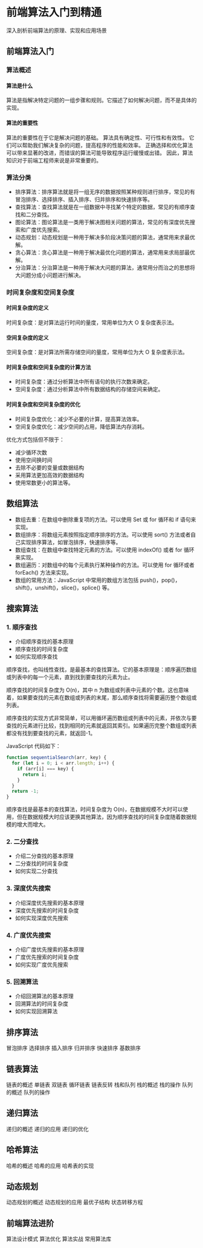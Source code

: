# 前端算法入门到精通

深入剖析前端算法的原理、实现和应用场景

## 前端算法入门

### 算法概述

#### 算法是什么

算法是指解决特定问题的一组步骤和规则。它描述了如何解决问题，而不是具体的实现。

#### 算法的重要性

算法的重要性在于它是解决问题的基础。
算法具有确定性、可行性和有效性。
它们可以帮助我们解决复杂的问题，提高程序的性能和效率。
正确选择和优化算法可以带来显著的改进，而错误的算法可能导致程序运行缓慢或出错。
因此，算法知识对于前端工程师来说是非常重要的。

### 算法分类

- 排序算法：排序算法就是将一组无序的数据按照某种规则进行排序，常见的有冒泡排序、选择排序、插入排序、归并排序和快速排序等。
- 查找算法：查找算法就是在一组数据中寻找某个特定的数据，常见的有顺序查找和二分查找。
- 图论算法：图论算法是一类用于解决图相关问题的算法，常见的有深度优先搜索和广度优先搜索。
- 动态规划：动态规划是一种用于解决多阶段决策问题的算法，通常用来求最优解。
- 贪心算法：贪心算法是一种用于解决最优化问题的算法，通常用来求局部最优解。
- 分治算法：分治算法是一种用于解决大问题的算法，通常用分而治之的思想将大问题分成小问题进行解决。

### 时间复杂度和空间复杂度

#### 时间复杂度的定义

时间复杂度：是对算法运行时间的量度，常用单位为大 O 复杂度表示法。

#### 空间复杂度的定义

空间复杂度：是对算法所需存储空间的量度，常用单位为大 O 复杂度表示法。

#### 时间复杂度和空间复杂度的计算方法

- 时间复杂度：通过分析算法中所有语句的执行次数来确定。
- 空间复杂度：通过分析算法中所有数据结构的存储空间来确定。

#### 时间复杂度和空间复杂度的优化

- 时间复杂度优化：减少不必要的计算，提高算法效率。
- 空间复杂度优化：减少空间的占用，降低算法内存消耗。

优化方式包括但不限于：

- 减少循环次数
- 使用空间换时间
- 去除不必要的变量或数据结构
- 采用算法更加高效的数据结构
- 使用常数更小的算法等。

## 数组算法

- 数组去重：在数组中删除重复项的方法。可以使用 Set 或 for 循环和 if 语句来实现。
- 数组排序：将数组元素按照指定顺序排序的方法。可以使用 sort() 方法或者自己实现排序算法，如冒泡排序，快速排序等。
- 数组查找：在数组中查找特定元素的方法。可以使用 indexOf() 或者 for 循环来实现。
- 数组遍历：对数组中的每个元素执行某种操作的方法。可以使用 for 循环或者 forEach() 方法来实现。
- 数组的常用方法：JavaScript 中常用的数组方法包括 push()，pop()，shift()，unshift()，slice()，splice() 等。

## 搜索算法

### 1. 顺序查找

- 介绍顺序查找的基本原理
- 顺序查找的时间复杂度
- 如何实现顺序查找

顺序查找，也叫线性查找，是最基本的查找算法。它的基本原理是：顺序遍历数组或列表中的每一个元素，直到找到要查找的元素为止。

顺序查找的时间复杂度为 O(n)，其中 n 为数组或列表中元素的个数。这也意味着，如果要查找的元素在数组或列表的末尾，那么顺序查找将需要遍历整个数组或列表。

顺序查找的实现方式非常简单，可以用循环遍历数组或列表中的元素，并依次与要查找的元素进行比较，找到相同的元素就返回其索引。如果遍历完整个数组或列表都没有找到要查找的元素，就返回-1。

JavaScript 代码如下：

```javascript
function sequentialSearch(arr, key) {
  for (let i = 0; i < arr.length; i++) {
    if (arr[i] === key) {
      return i;
    }
  }
  return -1;
}
```

顺序查找是最基本的查找算法，时间复杂度为 O(n)，在数据规模不大时可以使用，但在数据规模大时应该更换其他算法，因为顺序查找的时间复杂度随着数据规模的增大而增大。

### 2. 二分查找

- 介绍二分查找的基本原理
- 二分查找的时间复杂度
- 如何实现二分查找

### 3. 深度优先搜索

- 介绍深度优先搜索的基本原理
- 深度优先搜索的时间复杂度
- 如何实现深度优先搜索

### 4. 广度优先搜索

- 介绍广度优先搜索的基本原理
- 广度优先搜索的时间复杂度
- 如何实现广度优先搜索

### 5. 回溯算法

- 介绍回溯算法的基本原理
- 回溯算法的时间复杂度
- 如何实现回溯算法

## 排序算法

冒泡排序
选择排序
插入排序
归并排序
快速排序
基数排序

## 链表算法

链表的概述
单链表
双链表
循环链表
链表反转
栈和队列
栈的概述
栈的操作
队列的概述
队列的操作

## 递归算法

递归的概述
递归的应用
递归的优化

## 哈希算法

哈希的概述
哈希的应用
哈希表的实现

## 动态规划

动态规划的概述
动态规划的应用
最优子结构
状态转移方程

## 前端算法进阶

算法设计模式
算法优化
算法实战
常用算法库
